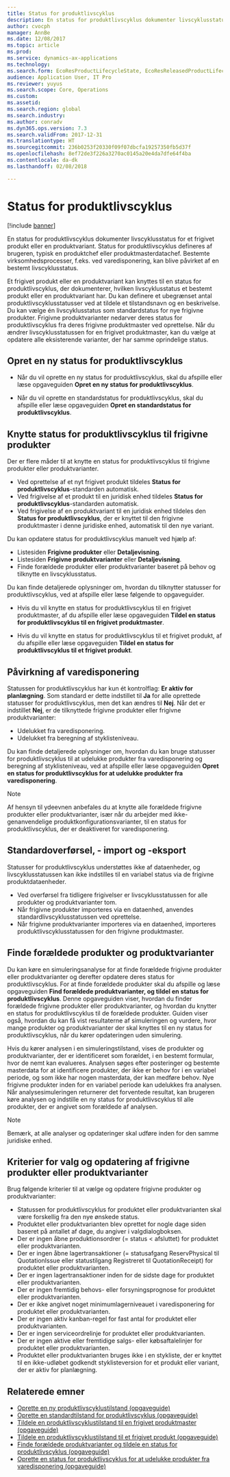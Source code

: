 ```yaml
---
title: Status for produktlivscyklus
description: En status for produktlivscyklus dokumenter livscyklusstatus for et frigivet produkt eller en produktvariant.
author: cvocph
manager: AnnBe
ms.date: 12/08/2017
ms.topic: article
ms.prod: 
ms.service: dynamics-ax-applications
ms.technology: 
ms.search.form: EcoResProductLifecycleState, EcoResReleasedProductLifecycleStateChanges
audience: Application User, IT Pro
ms.reviewer: yuyus
ms.search.scope: Core, Operations
ms.custom: 
ms.assetid: 
ms.search.region: global
ms.search.industry: 
ms.author: conradv
ms.dyn365.ops.version: 7.3
ms.search.validFrom: 2017-12-31
ms.translationtype: HT
ms.sourcegitcommit: 236b0253f20330f09f07dbcfa19257350fb5d37f
ms.openlocfilehash: 8ef72de3f226a3270ac0145a20e4da7dfe64f4ba
ms.contentlocale: da-dk
ms.lasthandoff: 02/08/2018

---
```


# <a name="product-lifecycle-state"></a>Status for produktlivscyklus 

[!include [banner](../includes/banner.md)]

En status for produktlivscyklus dokumenter livscyklusstatus for et frigivet produkt eller en produktvariant. Status for produktlivscyklus defineres af brugeren, typisk en produktchef eller produktmasterdatachef. Bestemte virksomhedsprocesser, f.eks. ved varedisponering, kan blive påvirket af en bestemt livscyklusstatus.   

Et frigivet produkt eller en produktvariant kan knyttes til en status for produktlivscyklus, der dokumenterer, hvilken livscyklusstatus et bestemt produkt eller en produktvariant har. Du kan definere et ubegrænset antal produktlivscyklusstatusser ved at tildele et tilstandsnavn og en beskrivelse. Du kan vælge én livscyklusstatus som standardstatus for nye frigivne produkter. Frigivne produktvarianter nedarver deres status for produktlivscyklus fra deres frigivne produktmaster ved oprettelse. Når du ændrer livscyklusstatussen for en frigivet produktmaster, kan du vælge at opdatere alle eksisterende varianter, der har samme oprindelige status.  

## <a name="create-a-new-product-lifecycle-state"></a>Opret en ny status for produktlivscyklus 

- Når du vil oprette en ny status for produktlivscyklus, skal du afspille eller læse opgaveguiden **Opret en ny status for produktlivscyklus**. 

-  Når du vil oprette en standardstatus for produktlivscyklus, skal du afspille eller læse opgaveguiden **Opret en standardstatus for produktlivscyklus**.   

## <a name="associate-product-lifecycle-states-to-released-products"></a>Knytte status for produktlivscyklus til frigivne produkter  

Der er flere måder til at knytte en status for produktlivscyklus til frigivne produkter eller produktvarianter.

-  Ved oprettelse af et nyt frigivet produkt tildeles **Status for produktlivscyklus**-standarden automatisk. 
-  Ved frigivelse af et produkt til en juridisk enhed tildeles **Status for produktlivscyklus**-standarden automatisk. 
-  Ved frigivelse af en produktvariant til en juridisk enhed tildeles den **Status for produktlivscyklus**, der er knyttet til den frigivne produktmaster i denne juridiske enhed, automatisk til den nye variant. 

Du kan opdatere status for produktlivscyklus manuelt ved hjælp af: 

-    Listesiden **Frigivne produkter** eller **Detaljevisning**. 
-  Listesiden **Frigivne produktvarianter** eller **Detaljevisning**. 
-  Finde forældede produkter eller produktvarianter baseret på behov og tilknytte en livscyklusstatus.  

Du kan finde detaljerede oplysninger om, hvordan du tilknytter statusser for produktlivscyklus, ved at afspille eller læse følgende to opgaveguider.

-  Hvis du vil knytte en status for produktlivscyklus til en frigivet produktmaster, af du afspille eller læse opgaveguiden **Tildel en status for produktlivscyklus til en frigivet produktmaster**. 

-  Hvis du vil knytte en status for produktlivscyklus til et frigivet produkt, af du afspille eller læse opgaveguiden **Tildel en status for produktlivscyklus til et frigivet produkt**. 

## <a name="impact-on-master-planning"></a>Påvirkning af varedisponering 

Statussen for produktlivscyklus har kun ét kontrolflag: **Er aktiv for planlægning**. Som standard er dette indstillet til **Ja** for alle oprettede statusser for produktlivscyklus, men det kan ændres til **Nej**. Når det er indstillet **Nej**, er de tilknyttede frigivne produkter eller frigivne produktvarianter: 

-  Udelukket fra varedisponering. 
-  Udelukket fra beregning af styklisteniveau. 

Du kan finde detaljerede oplysninger om, hvordan du kan bruge statusser for produktlivscyklus til at udelukke produkter fra varedisponering og beregning af styklisteniveau, ved at afspille eller læse opgaveguiden **Opret en status for produktlivscyklus for at udelukke produkter fra varedisponering**.

> [!NOTE]
> Af hensyn til ydeevnen anbefales du at knytte alle forældede frigivne produkter eller produktvarianter, især når du arbejder med ikke-genanvendelige produktkonfigurationsvarianter, til en status for produktlivscyklus, der er deaktiveret for varedisponering.  

## <a name="default-migration-import-and-export"></a>Standardoverførsel, - import og -eksport 

Statusser for produktlivscyklus understøttes ikke af dataenheder, og livscyklusstatussen kan ikke indstilles til en variabel status via de frigivne produktdataenheder.

-  Ved overførsel fra tidligere frigivelser er livscyklusstatussen for alle produkter og produktvarianter tom.  
-  Når frigivne produkter importeres via en dataenhed, anvendes standardlivscyklusstatussen ved oprettelse.  
-  Når frigivne produktvarianter importeres via en dataenhed, importeres produktlivscyklusstatussen for den frigivne produktmaster.   

## <a name="find-obsolete-products-and-products-variants"></a>Finde forældede produkter og produktvarianter 

Du kan køre en simuleringsanalyse for at finde forældede frigivne produkter eller produktvarianter og derefter opdatere deres status for produktlivscyklus. For at finde forældede produkter skal du afspille og læse opgaveguiden **Find forældede produktvarianter, og tildel en status for produktlivscyklus**. Denne opgaveguiden viser, hvordan du finder forældede frigivne produkter eller produktvarianter, og hvordan du knytter en status for produktlivscyklus til de forældede produkter. Guiden viser også, hvordan du kan få vist resultaterne af simuleringen og vurdere, hvor mange produkter og produktvarianter der skal knyttes til en ny status for produktlivscyklus, når du kører opdateringen uden simulering.  

Hvis du kører analysen i en simuleringstilstand, vises de produkter og produktvarianter, der er identificeret som forældet, i en bestemt formular, hvor de nemt kan evalueres. Analysen søges efter posteringer og bestemte masterdata for at identificere produkter, der ikke er behov for i en variabel periode, og som ikke har nogen masterdata, der kan medføre behov. Nye frigivne produkter inden for en variabel periode kan udelukkes fra analysen. Når analysesimuleringen returnerer det forventede resultat, kan brugeren køre analysen og indstille en ny status for produktlivscyklus til alle produkter, der er angivet som forældede af analysen.  

> [!NOTE]
> Bemærk, at alle analyser og opdateringer skal udføre inden for den samme juridiske enhed.  

## <a name="criteria-to-select-and-update-released-products-or-product-variants"></a>Kriterier for valg og opdatering af frigivne produkter eller produktvarianter 

Brug følgende kriterier til at vælge og opdatere frigivne produkter og produktvarianter: 

-    Statussen for produktlivscyklus for produktet eller produktvarianten skal være forskellig fra den nye ønskede status. 
-  Produktet eller produktvarianten blev oprettet for nogle dage siden baseret på antallet af dage, du angiver i valgdialogboksen. 
-  Der er ingen åbne produktionsordrer (= status < afsluttet) for produktet eller produktvarianten. 
-  Der er ingen åbne lagertransaktioner (= statusafgang ReservPhysical til QuotationIssue eller statustilgang Registreret til QuotationReceipt) for produktet eller produktvarianten. 
-  Der er ingen lagertransaktioner inden for de sidste dage for produktet eller produktvarianten. 
-  Der er ingen fremtidig behovs- eller forsyningsprognose for produktet eller produktvarianten.  
-  Der er ikke angivet noget minimumlagerniveauet i varedisponering for produktet eller produktvarianten. 
-  Der er ingen aktiv kanban-regel for fast antal for produktet eller produktvarianten.  
-  Der er ingen serviceordrelinje for produktet eller produktvarianten. 
-  Der er ingen aktive eller fremtidige salgs- eller købsaftalelinjer for produktet eller produktvarianten. 
-  Produktet eller produktvarianten bruges ikke i en stykliste, der er knyttet til en ikke-udløbet godkendt styklisteversion for et produkt eller variant, der er aktiv for planlægning.

## <a name="related-topics"></a>Relaterede emner

-  [Oprette en ny produktlivscyklustilstand (opgaveguide)](tasks/new-product-lifecycle-state.md)
-  [Oprette en standardtilstand for produktlivscyklus (opgaveguide)](tasks/default-product-lifecycle-state.md)
-  [Tildele en produktlivscyklustilstand til en frigivet produktmaster (opgaveguide)](tasks/product-lifecycle-state-released-product-master.md)
-  [Tildele en produktlivscyklustilstand til et frigivet produkt (opgaveguide)](tasks/product-lifecycle-state-released-product.md)
-  [Finde forældede produktvarianter og tildele en status for produktlivscyklus (opgaveguide)](tasks/obsolete-product-variants.md)
-  [Oprette en status for produktlivscyklus for at udelukke produkter fra varedisponering (opgaveguide)](tasks/exclude-products-master-planning.md)

